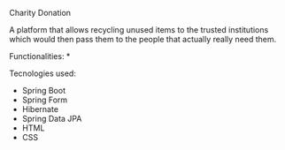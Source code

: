 Charity Donation

A platform that allows recycling unused items to the trusted institutions 
which would then pass them to the people that actually really need them.


Functionalities:
* 





Tecnologies used:
* Spring Boot
* Spring Form
* Hibernate
* Spring Data JPA
* HTML
* CSS
